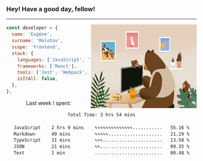 ### Hey! Have a good day, fellow!
---
<img align='right' alt='GIF' vertical-align='center' src='./src/giphy.gif' width='280px' height='222px'/>

```javascript
const developer = {
  name: 'Eugene',
  surname: 'Molotov',
  scope: 'Frontend',
  stack: {
    languages: ['JavaScript', 'TypeScript'],
    frameworks: ['React'],
    tools: ['Jest', 'Webpack', 'Sass'],
    isItAll: false,
  },
};
```
<p align="center">
  Last week I spent:
</p>
<div align="center">
<!--START_SECTION:waka-->

```txt
Total Time: 3 hrs 54 mins

JavaScript    2 hrs 9 mins    ✎✎✎✎✎✎✎✎✎✎✎✎✎✎...........   55.16 %
Markdown      49 mins         ✎✎✎✎✎....................   21.29 %
TypeScript    31 mins         ✎✎✎......................   13.58 %
JSON          21 mins         ✎✎.......................   09.35 %
Text          1 min           .........................   00.48 %
```

<!--END_SECTION:waka-->

